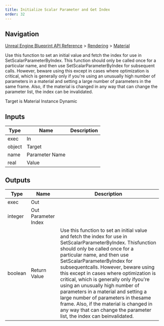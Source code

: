 ```yaml
---
title: Initialize Scalar Parameter and Get Index
order: 32
---
```

## Navigation

[Unreal Engine Blueprint API Reference](https://dev.epicgames.com/documentation/en-us/unreal-engine/BlueprintAPI) > [Rendering](https://dev.epicgames.com/documentation/en-us/unreal-engine/BlueprintAPI/Rendering) > [Material](https://dev.epicgames.com/documentation/en-us/unreal-engine/BlueprintAPI/Rendering/Material)

Use this function to set an initial value and fetch the index for use in SetScalarParameterByIndex. This
function should only be called once for a particular name, and then use SetScalarParameterByIndex for subsequent
calls. However, beware using this except in cases where optimization is critical, which is generally only if
you're using an unusually high number of parameters in a material and setting a large number of parameters in the
same frame. Also, if the material is changed in any way that can change the parameter list, the index can be
invalidated.

Target is Material Instance Dynamic

## Inputs

| Type | Name | Description |
| --- | --- | --- |
| exec | In |  |
| object | Target |  |
| name | Parameter Name |  |
| real | Value |  |

## Outputs

| Type | Name | Description |
| --- | --- | --- |
| exec | Out |  |
| integer | Out Parameter Index |  |
| boolean | Return Value | Use this function to set an initial value and fetch the index for use in SetScalarParameterByIndex. Thisfunction should only be called once for a particular name, and then use SetScalarParameterByIndex for subsequentcalls. However, beware using this except in cases where optimization is critical, which is generally only ifyou're using an unusually high number of parameters in a material and setting a large number of parameters in thesame frame. Also, if the material is changed in any way that can change the parameter list, the index can beinvalidated. |
